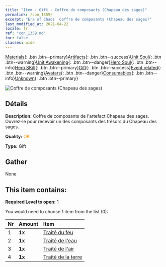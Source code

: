```yaml
---
title: "Item - Gift - Coffre de composants (Chapeau des sages)"
permalink: /con_1359/
excerpt: "Era of Chaos  Coffre de composants (Chapeau des sages)"
last_modified_at: 2021-04-22
locale: fr
ref: "con_1359.md"
toc: false
classes: wide
---
```

 [Materials](/ItemsFR/){: .btn .btn--primary}[Artifacts](/ItemsFR/Artifacts/){: .btn .btn--success}[Unit Soul](/ItemsFR/UnitSoul/){: .btn .btn--warning}[Unit Awakening](/ItemsFR/UnitAwakening/){: .btn .btn--danger}[Hero Soul](/ItemsFR/HeroSoul/){: .btn .btn--info}[Hero SKill](/ItemsFR/HeroSkill/){: .btn .btn--primary}[Gift](/ItemsFR/Gift/){: .btn .btn--success}[Event related](/ItemsFR/Events/){: .btn .btn--warning}[Avatars](/ItemsFR/Avatars/){: .btn .btn--danger}[Consumables](/ItemsFR/Consumables/){: .btn .btn--info}[Unknown](/ItemsFR/Unknown/){: .btn .btn--primary}

 ![Coffre de composants (Chapeau des sages)](/images/t/i_906036.png)

## Détails
 **Description:** Coffre de composants de l'artefact Chapeau des sages. Ouvrez-le pour recevoir un des composants des trésors du Chapeau des sages.

 **Quality:** <span style="color: #FF8C00">OK</span>

 **Type:** Gift

## Gather

  None

## This item contains:

 **Required Level to open:** 1

 You would need to choose 1 item from the list (0):

  | Nr | Amount |     Item    |
  |:---|:-------|:------------|
  | 1 |  **1x** | [Traité du feu](/ItemsFR/art_178/) |  | 
  | 2 |  **1x** | [Traité de l'eau](/ItemsFR/art_179/) |  | 
  | 3 |  **1x** | [Traité de l'air](/ItemsFR/art_180/) |  | 
  | 4 |  **1x** | [Traité de la terre](/ItemsFR/art_181/) |  | 
